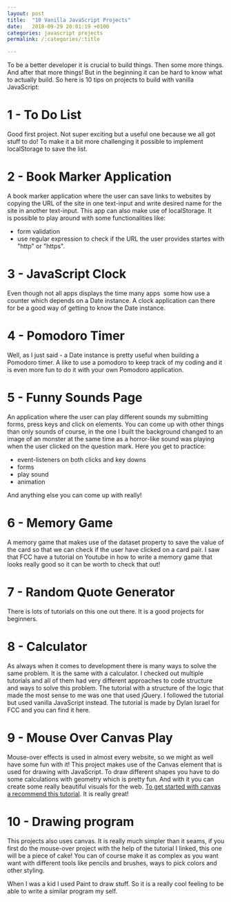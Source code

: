 ```yaml
---
layout: post
title:  "10 Vanilla JavaScript Projects"
date:   2018-09-29 20:01:19 +0100
categories: javascript projects
permalink: /:categories/:title

---
```

To be a better developer it is crucial to build things. Then some more things. And after that more things! But in the beginning it can be hard to know what to actually build. So here is 10 tips on projects to build with vanilla JavaScript:

# 1 - To Do List
Good first project. Not super exciting but a useful one because we all got stuff to do! To make it a bit more challenging it possible to implement localStorage to save the list.

# 2 - Book Marker Application
A book marker application where the user can save links to websites by copying the URL of the site in one text-input and write desired name for the site in another text-input. This app can also make use of localStorage. It is possible to play around with some functionalities like:

* form validation
* use regular expression to check if the URL the user provides startes with "http" or "https".

# 3 - JavaScript Clock
Even though not all apps displays the time many apps  some how use a counter which depends on a Date instance. A clock application can there for be a good way of getting to know the Date instance.

# 4 - Pomodoro Timer
Well, as I just said - a Date instance is pretty useful when building a Pomodoro timer. A like to use a pomodoro to keep track of my coding and it is even more fun to do it with your own Pomodoro application.

# 5 - Funny Sounds Page


An application where the user can play different sounds my submitting forms, press keys and click on elements. You can come up with other things than only sounds of course, in the one I built the background changed to an image of an monster at the same time as a horror-like sound was playing when the user clicked on the question mark. Here you get to practice:

* event-listeners on both clicks and key downs
* forms
* play sound
* animation

And anything else you can come up with really!

# 6 - Memory Game
A memory game that makes use of the dataset property to save the value of the card so that we can check if the user have clicked on a card pair. I saw that FCC have a tutorial on Youtube in how to write a memory game that looks really good so it can be worth to check that out!

# 7 - Random Quote Generator
There is lots of tutorials on this one out there. It is a good projects for beginners.

# 8 - Calculator
As always when it comes to development there is many ways to solve the same problem. It is the same with a calculator. I checked out multiple tutorials and all of them had very different approaches to code structure and ways to solve this problem. The tutorial with a structure of the logic that made the most sense to me was one that used jQuery. I followed the tutorial but used vanilla JavaScript instead. The tutorial is made by Dylan Israel for FCC and you can find it here.

# 9 - Mouse Over Canvas Play
Mouse-over effects is used in almost every website, so we might as well have some fun with it! This project makes use of the Canvas element that is used for drawing with JavaScript. To draw different shapes you have to do some calculations with geometry which is pretty fun. And with it you can create some really beautiful visuals for the web. [To get started with canvas a recommend this tutorial](https://www.youtube.com/watch?v=EO6OkltgudE). It is really great!

# 10 - Drawing program
This projects also uses canvas. It is really much simpler than it seams, if you first do the mouse-over project with the help of the tutorial I linked, this one will be a piece of cake! You can of course make it as complex as you want want with different tools like pencils and brushes, ways to pick colors and other styling.

When I was a kid I used Paint to draw stuff. So it is a really cool feeling to be able to write a similar program my self.